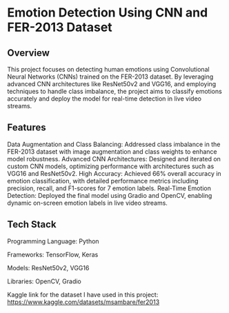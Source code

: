 # Emotion Detection Using CNN and FER-2013 Dataset
## Overview
This project focuses on detecting human emotions using Convolutional Neural Networks (CNNs) trained on the FER-2013 dataset. By leveraging advanced CNN architectures like ResNet50v2 and VGG16, and employing techniques to handle class imbalance, the project aims to classify emotions accurately and deploy the model for real-time detection in live video streams.

## Features
Data Augmentation and Class Balancing: Addressed class imbalance in the FER-2013 dataset with image augmentation and class weights to enhance model robustness.
Advanced CNN Architectures: Designed and iterated on custom CNN models, optimizing performance with architectures such as VGG16 and ResNet50v2.
High Accuracy: Achieved 66% overall accuracy in emotion classification, with detailed performance metrics including precision, recall, and F1-scores for 7 emotion labels.
Real-Time Emotion Detection: Deployed the final model using Gradio and OpenCV, enabling dynamic on-screen emotion labels in live video streams.

## Tech Stack
Programming Language: Python

Frameworks: TensorFlow, Keras

Models: ResNet50v2, VGG16

Libraries: OpenCV, Gradio

Kaggle link for the dataset I have used in this project: https://www.kaggle.com/datasets/msambare/fer2013

